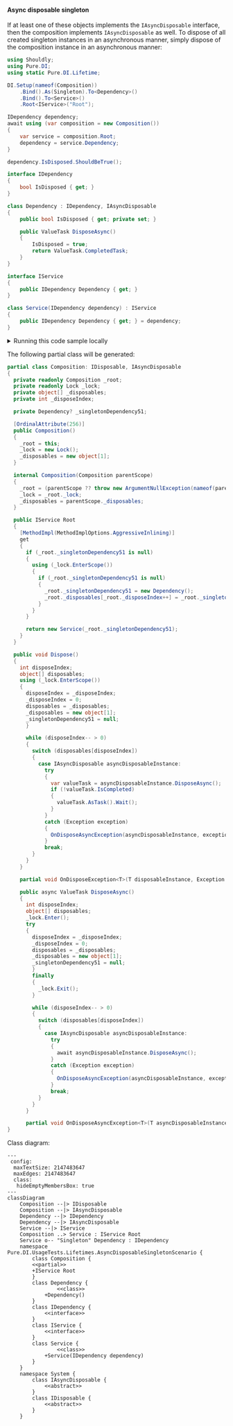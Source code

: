 #### Async disposable singleton

If at least one of these objects implements the `IAsyncDisposable` interface, then the composition implements `IAsyncDisposable` as well. To dispose of all created singleton instances in an asynchronous manner, simply dispose of the composition instance in an asynchronous manner:


```c#
using Shouldly;
using Pure.DI;
using static Pure.DI.Lifetime;

DI.Setup(nameof(Composition))
    .Bind().As(Singleton).To<Dependency>()
    .Bind().To<Service>()
    .Root<IService>("Root");

IDependency dependency;
await using (var composition = new Composition())
{
    var service = composition.Root;
    dependency = service.Dependency;
}

dependency.IsDisposed.ShouldBeTrue();

interface IDependency
{
    bool IsDisposed { get; }
}

class Dependency : IDependency, IAsyncDisposable
{
    public bool IsDisposed { get; private set; }

    public ValueTask DisposeAsync()
    {
        IsDisposed = true;
        return ValueTask.CompletedTask;
    }
}

interface IService
{
    public IDependency Dependency { get; }
}

class Service(IDependency dependency) : IService
{
    public IDependency Dependency { get; } = dependency;
}
```

<details>
<summary>Running this code sample locally</summary>

- Make sure you have the [.NET SDK 9.0](https://dotnet.microsoft.com/en-us/download/dotnet/9.0) or later is installed
```bash
dotnet --list-sdk
```
- Create a net9.0 (or later) console application
```bash
dotnet new console -n Sample
```
- Add references to NuGet packages
  - [Pure.DI](https://www.nuget.org/packages/Pure.DI)
  - [Shouldly](https://www.nuget.org/packages/Shouldly)
```bash
dotnet add package Pure.DI
dotnet add package Shouldly
```
- Copy the example code into the _Program.cs_ file

You are ready to run the example 🚀
```bash
dotnet run
```

</details>

The following partial class will be generated:

```c#
partial class Composition: IDisposable, IAsyncDisposable
{
  private readonly Composition _root;
  private readonly Lock _lock;
  private object[] _disposables;
  private int _disposeIndex;

  private Dependency? _singletonDependency51;

  [OrdinalAttribute(256)]
  public Composition()
  {
    _root = this;
    _lock = new Lock();
    _disposables = new object[1];
  }

  internal Composition(Composition parentScope)
  {
    _root = (parentScope ?? throw new ArgumentNullException(nameof(parentScope)))._root;
    _lock = _root._lock;
    _disposables = parentScope._disposables;
  }

  public IService Root
  {
    [MethodImpl(MethodImplOptions.AggressiveInlining)]
    get
    {
      if (_root._singletonDependency51 is null)
      {
        using (_lock.EnterScope())
        {
          if (_root._singletonDependency51 is null)
          {
            _root._singletonDependency51 = new Dependency();
            _root._disposables[_root._disposeIndex++] = _root._singletonDependency51;
          }
        }
      }

      return new Service(_root._singletonDependency51);
    }
  }

  public void Dispose()
  {
    int disposeIndex;
    object[] disposables;
    using (_lock.EnterScope())
    {
      disposeIndex = _disposeIndex;
      _disposeIndex = 0;
      disposables = _disposables;
      _disposables = new object[1];
      _singletonDependency51 = null;
      }

      while (disposeIndex-- > 0)
      {
        switch (disposables[disposeIndex])
        {
          case IAsyncDisposable asyncDisposableInstance:
            try
            {
              var valueTask = asyncDisposableInstance.DisposeAsync();
              if (!valueTask.IsCompleted)
              {
                valueTask.AsTask().Wait();
              }
            }
            catch (Exception exception)
            {
              OnDisposeAsyncException(asyncDisposableInstance, exception);
            }
            break;
        }
      }
    }

    partial void OnDisposeException<T>(T disposableInstance, Exception exception) where T : IDisposable;

    public async ValueTask DisposeAsync()
    {
      int disposeIndex;
      object[] disposables;
      _lock.Enter();
      try
      {
        disposeIndex = _disposeIndex;
        _disposeIndex = 0;
        disposables = _disposables;
        _disposables = new object[1];
        _singletonDependency51 = null;
        }
        finally
        {
          _lock.Exit();
        }

        while (disposeIndex-- > 0)
        {
          switch (disposables[disposeIndex])
          {
            case IAsyncDisposable asyncDisposableInstance:
              try
              {
                await asyncDisposableInstance.DisposeAsync();
              }
              catch (Exception exception)
              {
                OnDisposeAsyncException(asyncDisposableInstance, exception);
              }
              break;
          }
        }
      }

      partial void OnDisposeAsyncException<T>(T asyncDisposableInstance, Exception exception) where T : IAsyncDisposable;
}
```

Class diagram:

```mermaid
---
 config:
  maxTextSize: 2147483647
  maxEdges: 2147483647
  class:
   hideEmptyMembersBox: true
---
classDiagram
	Composition --|> IDisposable
	Composition --|> IAsyncDisposable
	Dependency --|> IDependency
	Dependency --|> IAsyncDisposable
	Service --|> IService
	Composition ..> Service : IService Root
	Service o-- "Singleton" Dependency : IDependency
	namespace Pure.DI.UsageTests.Lifetimes.AsyncDisposableSingletonScenario {
		class Composition {
		<<partial>>
		+IService Root
		}
		class Dependency {
				<<class>>
			+Dependency()
		}
		class IDependency {
			<<interface>>
		}
		class IService {
			<<interface>>
		}
		class Service {
				<<class>>
			+Service(IDependency dependency)
		}
	}
	namespace System {
		class IAsyncDisposable {
			<<abstract>>
		}
		class IDisposable {
			<<abstract>>
		}
	}
```

